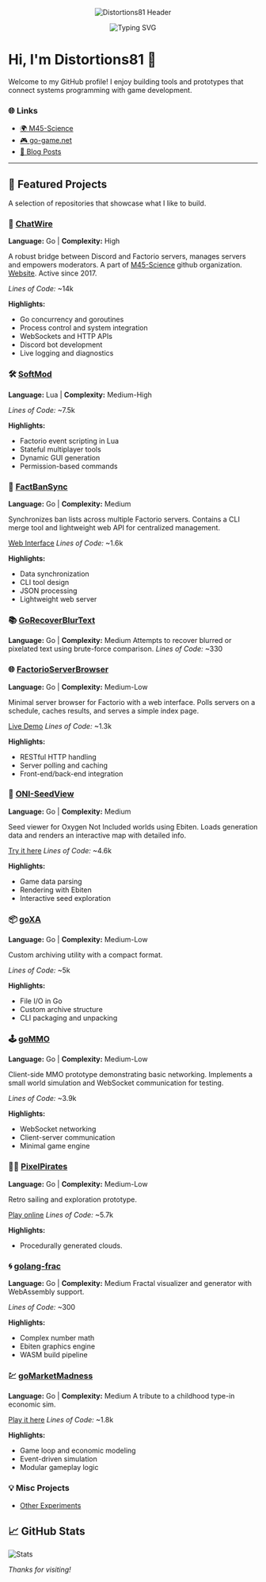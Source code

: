 <p align="center">
  <img src="https://capsule-render.vercel.app/api?type=waving&color=gradient&height=120&section=header&text=Distortions81&fontSize=48&fontColor=ffffff" alt="Distortions81 Header"/>
</p>

<p align="center">
  <img src="https://readme-typing-svg.demolab.com/?lines=Systems+programming+meets+game+dev;Always+building+something+new!&center=true&width=440&height=35" alt="Typing SVG" />
</p>

# Hi, I'm Distortions81 👋

Welcome to my GitHub profile! I enjoy building tools and prototypes that connect systems programming with game development.


### 🌐 Links
- [🌍 M45-Science](https://m45sci.xyz)
- [🎮 go-game.net](http://go-game.net)
- [📝 Blog Posts](https://carlotto81.wixsite.com/m45-science)
---

## 🌟 Featured Projects
A selection of repositories that showcase what I like to build.

### 🚀 [ChatWire](https://github.com/M45-Science/ChatWire)
**Language:** Go | **Complexity:** High

A robust bridge between Discord and Factorio servers, manages servers and empowers moderators.
A part of [M45-Science](https://github.com/M45-Science) github organization. [Website](https://m45sci.xyz/).
Active since 2017.

*Lines of Code:* ~14k

**Highlights:**
- Go concurrency and goroutines
- Process control and system integration
- WebSockets and HTTP APIs
- Discord bot development
- Live logging and diagnostics

### 🛠️ [SoftMod](https://github.com/M45-Science/SoftMod)
**Language:** Lua | **Complexity:** Medium-High

*Lines of Code:* ~7.5k

**Highlights:**
- Factorio event scripting in Lua
- Stateful multiplayer tools
- Dynamic GUI generation
- Permission-based commands

### 🚫 [FactBanSync](https://github.com/M45-Science/FactBanSync)
**Language:** Go | **Complexity:** Medium

Synchronizes ban lists across multiple Factorio servers. Contains a CLI merge tool and lightweight web API for centralized management.

[Web Interface](https://m45sci.xyz:8443/)
*Lines of Code:* ~1.6k

**Highlights:**
- Data synchronization
- CLI tool design
- JSON processing
- Lightweight web server

### 📚 [GoRecoverBlurText](https://github.com/Distortions81/GoRecoverBlurText)
**Language:** Go | **Complexity:** Medium
Attempts to recover blurred or pixelated text using brute-force comparison.
*Lines of Code:* ~330

### 🌐 [FactorioServerBrowser](https://github.com/M45-Science/FactorioServerBrowser)
**Language:** Go | **Complexity:** Medium-Low

Minimal server browser for Factorio with a web interface. Polls servers on a schedule, caches results, and serves a simple index page.

[Live Demo](https://factorio.go-game.net/)
*Lines of Code:* ~1.3k

**Highlights:**
- RESTful HTTP handling
- Server polling and caching
- Front-end/back-end integration

### 👀 [ONI-SeedView](https://github.com/Distortions81/ONI-SeedView)
**Language:** Go | **Complexity:** Medium

Seed viewer for Oxygen Not Included worlds using Ebiten. Loads generation data and renders an interactive map with detailed info.

[Try it here](https://m45sci.xyz/u/dist/oni-view/view.html?coord=SNDST-A-1-0-0-0)
*Lines of Code:* ~4.6k

**Highlights:**
- Game data parsing
- Rendering with Ebiten
- Interactive seed exploration

### 📦 [goXA](https://github.com/Distortions81/goXA)
**Language:** Go | **Complexity:** Medium-Low

Custom archiving utility with a compact format.

*Lines of Code:* ~5k

**Highlights:**
- File I/O in Go
- Custom archive structure
- CLI packaging and unpacking

### 🕹️ [goMMO](https://github.com/Distortions81/goMMO)
**Language:** Go | **Complexity:** Medium-Low

Client-side MMO prototype demonstrating basic networking. Implements a small world simulation and WebSocket communication for testing.

*Lines of Code:* ~3.9k

**Highlights:**
- WebSocket networking
- Client-server communication
- Minimal game engine

### 🏴‍☠️ [PixelPirates](https://github.com/Distortions81/PixelPirates)
**Language:** Go | **Complexity:** Medium-Low

Retro sailing and exploration prototype.

[Play online](https://m45sci.xyz/u/dist/pixelpirate)
*Lines of Code:* ~5.7k

**Highlights:**
- Procedurally generated clouds.

### 🌀 [golang-frac](https://github.com/Distortions81/golang-frac)
**Language:** Go | **Complexity:** Medium
Fractal visualizer and generator with WebAssembly support.

*Lines of Code:* ~300

**Highlights:**
- Complex number math
- Ebiten graphics engine
- WASM build pipeline

### 💹 [goMarketMadness](https://github.com/Distortions81/goMarketMadness)
**Language:** Go | **Complexity:** Medium
A tribute to a childhood type-in economic sim.

[Play it here](https://m45sci.xyz/u/dist/otto/marketmadness/)
*Lines of Code:* ~1.8k

**Highlights:**
- Game loop and economic modeling
- Event-driven simulation
- Modular gameplay logic

### 💡 Misc Projects
- [Other Experiments](https://m45sci.xyz/u/dist/)

## 📈 GitHub Stats
![Stats](https://github-readme-stats.vercel.app/api?username=Distortions81&show_icons=true&theme=dark)

_Thanks for visiting!_
